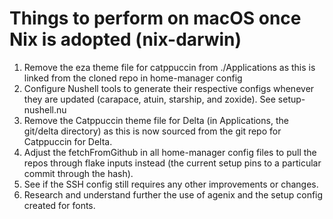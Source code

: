 # Things to perform on macOS once Nix is adopted (nix-darwin)

1. Remove the eza theme file for catppuccin from ./Applications as this is linked from the cloned repo in home-manager config
2. Configure Nushell tools to generate their respective configs whenever they are updated (carapace, atuin, starship, and zoxide). See setup-nushell.nu
3. Remove the Catppuccin theme file for Delta (in Applications, the git/delta directory) as this is now sourced from the git repo for Catppuccin for Delta.
4. Adjust the fetchFromGithub in all home-manager config files to pull the repos through flake inputs instead (the current setup pins to a particular commit through the hash).
5. See if the SSH config still requires any other improvements or changes.
6. Research and understand further the use of agenix and the setup config created for fonts.
